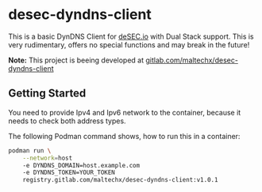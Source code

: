 # desec-dyndns-client

This is a basic DynDNS Client for [deSEC.io](https://desec.io/) with Dual Stack support. This is very rudimentary, offers no special functions and may break in the future!

**Note:** This project is beeing developed at [gitlab.com/maltechx/desec-dyndns-client](https://gitlab.com/maltechx/desec-dyndns-client)

## Getting Started

You need to provide Ipv4 and Ipv6 network to the container, because it needs to check both address types. 

The following Podman command shows, how to run this in a container:

```sh
podman run \
    --network=host 
    -e DYNDNS_DOMAIN=host.example.com 
    -e DYNDNS_TOKEN=YOUR_TOKEN 
    registry.gitlab.com/maltechx/desec-dyndns-client:v1.0.1
```
